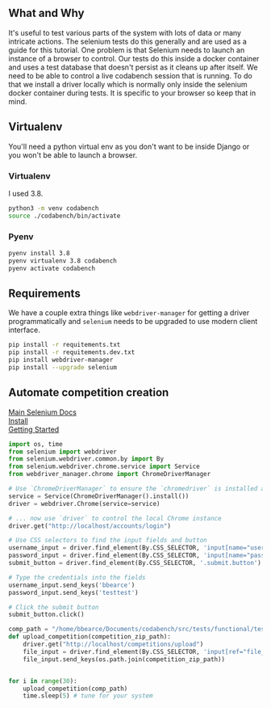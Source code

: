 
## What and Why
It's useful to test various parts of the system with lots of data or many intricate actions. The selenium tests do this generally and are used as a guide for this tutorial. One problem is that Selenium needs to launch an instance of a browser to control. Our tests do this inside a docker container and uses a test database that doesn't persist as it cleans up after itself. We need to be able to control a live codabench session that is running. To do that we install a driver locally which is normally only inside the selenium docker container during tests. It is specific to your browser so keep that in mind.

## Virtualenv
You'll need a python virtual env as you don't want to be inside Django or you won't be able to launch a browser. 

### Virtualenv
I used 3.8.
```bash
python3 -m venv codabench
source ./codabench/bin/activate
```

### Pyenv
```bash
pyenv install 3.8
pyenv virtualenv 3.8 codabench
pyenv activate codabench
```

## Requirements
We have a couple extra things like `webdriver-manager` for getting a driver programmatically and `selenium` needs to be upgraded to use modern client interface.
```bash
pip install -r requitements.txt
pip install -r requitements.dev.txt
pip install webdriver-manager
pip install --upgrade selenium
```

## Automate competition creation
[Main Selenium Docs](https://selenium-python.readthedocs.io/)  
[Install](https://selenium-python.readthedocs.io/installation.html)  
[Getting Started](https://selenium-python.readthedocs.io/getting-started.html)  

```python
import os, time
from selenium import webdriver
from selenium.webdriver.common.by import By
from selenium.webdriver.chrome.service import Service
from webdriver_manager.chrome import ChromeDriverManager

# Use `ChromeDriverManager` to ensure the `chromedriver` is installed and in PATH
service = Service(ChromeDriverManager().install())
driver = webdriver.Chrome(service=service)

# ... now use `driver` to control the local Chrome instance
driver.get("http://localhost/accounts/login")

# Use CSS selectors to find the input fields and button
username_input = driver.find_element(By.CSS_SELECTOR, 'input[name="username"]')
password_input = driver.find_element(By.CSS_SELECTOR, 'input[name="password"]')
submit_button = driver.find_element(By.CSS_SELECTOR, '.submit.button')

# Type the credentials into the fields
username_input.send_keys('bbearce')
password_input.send_keys('testtest')

# Click the submit button
submit_button.click()

comp_path = "/home/bbearce/Documents/codabench/src/tests/functional/test_files/competition_v2_multi_task.zip"
def upload_competition(competition_zip_path):
    driver.get("http://localhost/competitions/upload")
    file_input = driver.find_element(By.CSS_SELECTOR, 'input[ref="file_input"]')
    file_input.send_keys(os.path.join(competition_zip_path))


for i in range(30):
    upload_competition(comp_path)
    time.sleep(5) # tune for your system

```